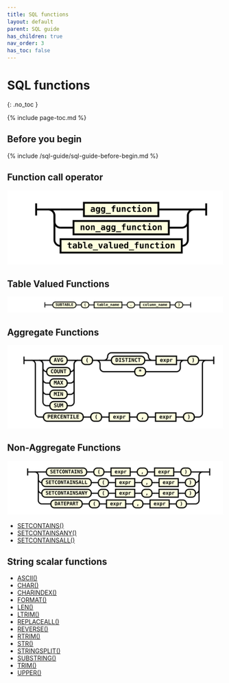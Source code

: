 ```yaml
---
title: SQL functions
layout: default
parent: SQL guide
has_children: true
nav_order: 3
has_toc: false
---
```


# SQL functions
{: .no_toc }

{% include page-toc.md %}

## Before you begin

{% include /sql-guide/sql-guide-before-begin.md %}

## Function call operator

![expr](/assets/images/sql-guide/function_call.svg)

## Table Valued Functions

![expr](/assets/images/sql-guide/table_valued_function.svg)

## Aggregate Functions

![expr](/assets/images/sql-guide/agg_function.svg)

## Non-Aggregate Functions

![expr](/assets/images/sql-guide/non_agg_function.svg)

* [SETCONTAINS()](/docs/sql-guide/functions/function-setcontains)
* [SETCONTAINSANY()](/docs/sql-guide/functions/function-setcontainsany)
* [SETCONTAINSALL()](/docs/sql-guide/functions/function-setcontainsall)

## String scalar functions

* [ASCII()](/docs/sql-guide/functions/function-ascii)
* [CHAR()](/docs/sql-guide/functions/function-char)
* [CHARINDEX()](/docs/sql-guide/functions/function-charindex)
* [FORMAT()](/docs/sql-guide/functions/function-format)
* [LEN()](/docs/sql-guide/functions/function-len)
* [LTRIM()](/docs/sql-guide/functions/function-ltrim)
* [REPLACEALL()](/docs/sql-guide/functions/function-replaceall)
* [REVERSE()](/docs/sql-guide/functions/function-reverse)
* [RTRIM()](/docs/sql-guide/functions/function-rtrim)
* [STR()](/docs/sql-guide/functions/function-str)
* [STRINGSPLIT()](/docs/sql-guide/functions/function-stringsplit)
* [SUBSTRING()](/docs/sql-guide/functions/function-substring)
* [TRIM()](/docs/sql-guide/functions/function-trim)
* [UPPER()](/docs/sql-guide/functions/function-upper)


